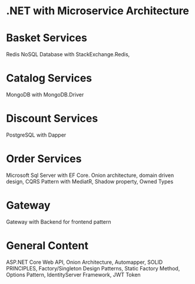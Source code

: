 # .NET with Microservice Architecture
# Basket Services
Redis NoSQL Database with StackExchange.Redis, 
# Catalog Services
MongoDB with MongoDB.Driver
# Discount Services
PostgreSQL with Dapper
# Order Services
Microsoft Sql Server with EF Core. Onion architecture, domain driven design, CQRS Pattern with MediatR, Shadow property, Owned Types
# Gateway
Gateway with Backend for frontend pattern
# General Content
ASP.NET Core Web API, Onion Architecture, Automapper, SOLID PRINCIPLES, Factory/Singleton Design Patterns, Static Factory Method, Options Pattern, IdentityServer Framework, JWT Token

